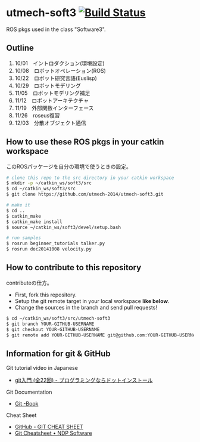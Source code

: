 utmech-soft3 [![Build Status](https://api.travis-ci.org/utmech-2014/utmech-soft3.png)](https://travis-ci.org/utmech-2014/utmech-soft3)
============

ROS pkgs used in the class "Software3".

Outline
---
1. 10/01　イントロダクション(環境設定)
1. 10/08　ロボットオペレーション(ROS)
1. 10/22　ロボット研究言語(Euslisp)
1. 10/29　ロボットモデリング
1. 11/05　ロボットモデリング補足
1. 11/12　ロボットアーキテクチャ
1. 11/19　外部関数インターフェース
1. 11/26　roseus復習
1. 12/03　分散オブジェクト通信

How to use these ROS pkgs in your catkin workspace
---
このROSパッケージを自分の環境で使うときの設定。
```bash
# clone this repo to the src directory in your catkin workspace
$ mkdir -p ~/catkin_ws/soft3/src
$ cd ~/catkin_ws/soft3/src
$ git clone https://github.com/utmech-2014/utmech-soft3.git

# make it
$ cd ..
$ catkin_make
$ catkin_make install
$ source ~/catkin_ws/soft3/devel/setup.bash

# run samples
$ rosrun beginner_tutorials talker.py
$ rosrun doc20141008 velocity.py
```

How to contribute to this repository
---
contributeの仕方。
* First, fork this repository.
* Setup the git remote target in your local workspace __like below__.
* Change the sources in the branch and send pull requests!
```bash
$ cd ~/catkin_ws/soft3/src/utmech-soft3
$ git branch YOUR-GITHUB-USERNAME
$ git checkout YOUR-GITHUB-USERNAME
$ git remote add YOUR-GITHUB-USERNAME git@github.com:YOUR-GITHUB-USERNAME/utmech-soft3
```

Information for git & GitHub
---
Git tutorial video in Japanese
* [git入門 (全22回) - プログラミングならドットインストール](http://dotinstall.com/lessons/basic_git)

Git Documentation
* [Git -Book](http://git-scm.com/book/ja/v1)

Cheat Sheet
* [GitHub - GIT CHEAT SHEET](https://training.github.com/kit/downloads/github-git-cheat-sheet.pdf)
* [Git Cheatsheet • NDP Software](http://ndpsoftware.com/git-cheatsheet.html)
